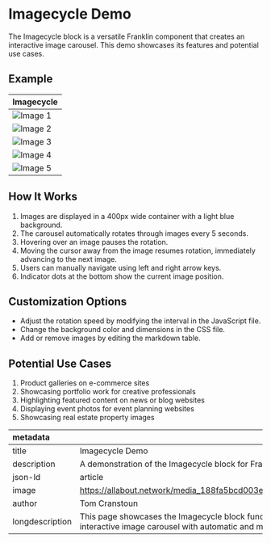 # Imagecycle Demo

The Imagecycle block is a versatile Franklin component that creates an interactive image carousel. This demo showcases its features and potential use cases.

## Example

| Imagecycle |
|------------|
| ![Image 1](https://allabout.network/media_188fa5bcd003e5a2d56e7ad3ca233300c9e52f1e5.png) |
| ![Image 2](https://allabout.network/media_14e918fa88c2a9a810fd454fa04f0bd152c01fed2.jpeg) |
| ![Image 3](https://allabout.network/media_1d92670adcfb7a18a062e49fd7967f4e9f76d8a52.jpeg) |
| ![Image 4](https://allabout.network/media_1e744525e97292dcd074e9b1c7ab2cf47a048f292.jpeg) |
| ![Image 5](https://allabout.network/media_1251e262eade67c1f9c8e0ccffa6d35945487140c.png) |

## How It Works

1. Images are displayed in a 400px wide container with a light blue background.
2. The carousel automatically rotates through images every 5 seconds.
3. Hovering over an image pauses the rotation.
4. Moving the cursor away from the image resumes rotation, immediately advancing to the next image.
5. Users can manually navigate using left and right arrow keys.
6. Indicator dots at the bottom show the current image position.

## Customization Options

- Adjust the rotation speed by modifying the interval in the JavaScript file.
- Change the background color and dimensions in the CSS file.
- Add or remove images by editing the markdown table.

## Potential Use Cases

1. Product galleries on e-commerce sites
2. Showcasing portfolio work for creative professionals
3. Highlighting featured content on news or blog websites
4. Displaying event photos for event planning websites
5. Showcasing real estate property images

| metadata |  |
| :---- | :---- |
| title | Imagecycle Demo |
| description | A demonstration of the Imagecycle block for Franklin |
| json-ld | article |
| image | https://allabout.network/media_188fa5bcd003e5a2d56e7ad3ca233300c9e52f1e5.png |
| author | Tom Cranstoun |
| longdescription | This page showcases the Imagecycle block functionality in Franklin, demonstrating an interactive image carousel with automatic and manual navigation options. |